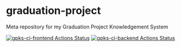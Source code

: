 # graduation-project
Meta repository for my Graduation Project Knowledgement System

[![gpks-ci-frontend Actions Status](https://github.com/atthealchemist/graduation-project-system/workflows/gpks-ci-frontend/badge.svg)](https://github.com/atthealchemist/graduation-project-system/actions)
[![gpks-ci-backend Actions Status](https://github.com/atthealchemist/graduation-project-system/workflows/gpks-ci-backend/badge.svg)](https://github.com/atthealchemist/graduation-project-system/actions)
